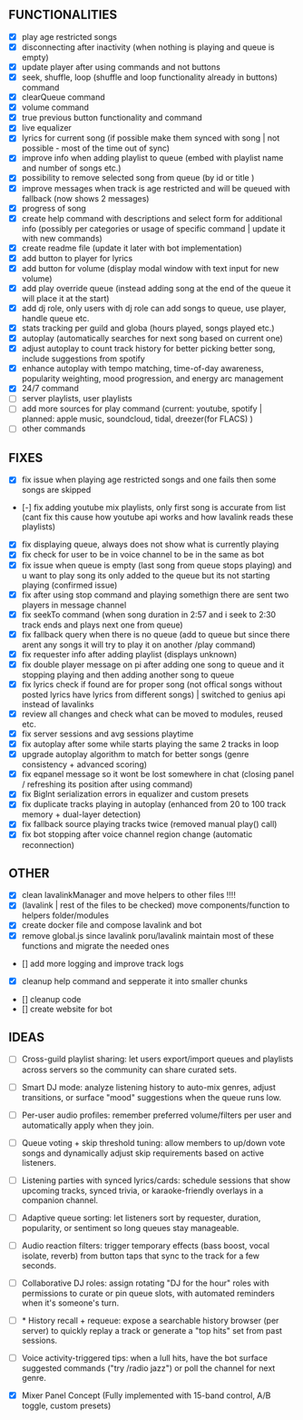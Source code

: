 ## FUNCTIONALITIES

- [x] play age restricted songs
- [x] disconnecting after inactivity (when nothing is playing and queue is empty)
- [x] update player after using commands and not buttons
- [x] seek, shuffle, loop (shuffle and loop functionality already in buttons) command
- [x] clearQueue command
- [x] volume command
- [x] true previous button functionality and command
- [x] live equalizer
- [x] lyrics for current song (if possible make them synced with song | not possible - most of the time out of sync)
- [x] improve info when adding playlist to queue (embed with playlist name and number of songs etc.)
- [x] possibility to remove selected song from queue (by id or title )
- [x] improve messages when track is age restricted and will be queued with fallback (now shows 2 messages)
- [x] progress of song
- [x] create help command with descriptions and select form for additional info (possibly per categories or usage of specific command | update it with new commands)
- [x] create readme file (update it later with bot implementation)
- [x] add button to player for lyrics
- [x] add button for volume (display modal window with text input for new volume)
- [x] add play override queue (instead adding song at the end of the queue it will place it at the start)
- [x] add dj role, only users with dj role can add songs to queue, use player, handle queue etc.
- [x] stats tracking per guild and globa (hours played, songs played etc.)
- [x] autoplay (automatically searches for next song based on current one)
- [x] adjust autoplay to count track history for better picking better song, include suggestions from spotify
- [x] enhance autoplay with tempo matching, time-of-day awareness, popularity weighting, mood progression, and energy arc management
- [x] 24/7 command
- [ ] server playlists, user playlists
- [ ] add more sources for play command (current: youtube, spotify | planned: apple music, soundcloud, tidal, dreezer(for FLACS) )
- [ ] other commands

## FIXES

- [x] fix issue when playing age restricted songs and one fails then some songs are skipped
- [-] fix adding youtube mix playlists, only first song is accurate from list (cant fix this cause how youtube api works and how lavalink reads these playlists)
- [x] fix displaying queue, always does not show what is currently playing
- [x] fix check for user to be in voice channel to be in the same as bot
- [x] fix issue when queue is empty (last song from queue stops playing) and u want to play song its only added to the queue but its not starting playing (confirmed issue)
- [x] fix after using stop command and playing somethign there are sent two players in message channel
- [x] fix seekTo command (when song duration in 2:57 and i seek to 2:30 track ends and plays next one from queue)
- [x] fix fallback query when there is no queue (add to queue but since there arent any songs it will try to play it on another /play command)
- [x] fix requester info after adding playlist (displays unknown)
- [x] fix double player message on pi after adding one song to queue and it stopping playing and then adding another song to queue
- [x] fix lyrics check if found are for proper song (not offical songs without posted lyrics have lyrics from different songs) | switched to genius api instead of lavalinks
- [x] review all changes and check what can be moved to modules, reused etc.
- [x] fix server sessions and avg sessions playtime
- [x] fix autoplay after some while starts playing the same 2 tracks in loop
- [x] upgrade autoplay algorithm to match for better songs (genre consistency + advanced scoring)
- [x] fix eqpanel message so it wont be lost somewhere in chat (closing panel / refreshing its position after using command)
- [x] fix BigInt serialization errors in equalizer and custom presets
- [x] fix duplicate tracks playing in autoplay (enhanced from 20 to 100 track memory + dual-layer detection)
- [x] fix fallback source playing tracks twice (removed manual play() call)
- [x] fix bot stopping after voice channel region change (automatic reconnection)

## OTHER

- [x] clean lavalinkManager and move helpers to other files !!!!
- [x] (lavalink | rest of the files to be checked) move components/function to helpers folder/modules
- [x] create docker file and compose lavalink and bot
- [x] remove global.js since lavalink poru/lavalink maintain most of these functions and migrate the needed ones
- [] add more logging and improve track logs
- [x] cleanup help command and sepperate it into smaller chunks
- [] cleanup code
- [] create website for bot

## IDEAS

- [ ] Cross-guild playlist sharing: let users export/import queues and playlists across servers so the community can share curated sets.
- [ ] Smart DJ mode: analyze listening history to auto-mix genres, adjust transitions, or surface "mood" suggestions when the queue runs low.
- [ ] Per-user audio profiles: remember preferred volume/filters per user and automatically apply when they join.
- [ ] Queue voting + skip threshold tuning: allow members to up/down vote songs and dynamically adjust skip requirements based on active listeners.
- [ ] Listening parties with synced lyrics/cards: schedule sessions that show upcoming tracks, synced trivia, or karaoke-friendly overlays in a companion channel.
- [ ] Adaptive queue sorting: let listeners sort by requester, duration, popularity, or sentiment so long queues stay manageable.
- [ ] Audio reaction filters: trigger temporary effects (bass boost, vocal isolate, reverb) from button taps that sync to the track for a few seconds.
- [ ] Collaborative DJ roles: assign rotating "DJ for the hour" roles with permissions to curate or pin queue slots, with automated reminders when it's someone's turn.
- [ ] \* History recall + requeue: expose a searchable history browser (per server) to quickly replay a track or generate a "top hits" set from past sessions.
- [ ] Voice activity-triggered tips: when a lull hits, have the bot surface suggested commands ("try /radio jazz") or poll the channel for next genre.

- [x] Mixer Panel Concept (Fully implemented with 15-band control, A/B toggle, custom presets)

